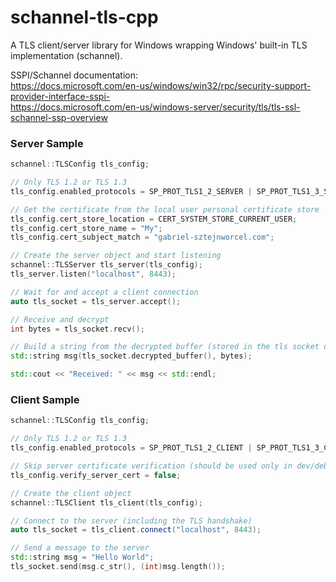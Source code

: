 # schannel-tls-cpp
A TLS client/server library for Windows wrapping Windows' built-in TLS implementation (schannel).

SSPI/Schannel documentation:  
https://docs.microsoft.com/en-us/windows/win32/rpc/security-support-provider-interface-sspi-  
https://docs.microsoft.com/en-us/windows-server/security/tls/tls-ssl-schannel-ssp-overview

### Server Sample
```cpp
schannel::TLSConfig tls_config;

// Only TLS 1.2 or TLS 1.3
tls_config.enabled_protocols = SP_PROT_TLS1_2_SERVER | SP_PROT_TLS1_3_SERVER;

// Get the certificate from the local user personal certificate store
tls_config.cert_store_location = CERT_SYSTEM_STORE_CURRENT_USER;
tls_config.cert_store_name = "My";
tls_config.cert_subject_match = "gabriel-sztejnworcel.com";

// Create the server object and start listening
schannel::TLSServer tls_server(tls_config);
tls_server.listen("localhost", 8443);

// Wait for and accept a client connection
auto tls_socket = tls_server.accept();

// Receive and decrypt
int bytes = tls_socket.recv();

// Build a string from the decrypted buffer (stored in the tls socket object)
std::string msg(tls_socket.decrypted_buffer(), bytes);

std::cout << "Received: " << msg << std::endl;
```

### Client Sample
```cpp
schannel::TLSConfig tls_config;

// Only TLS 1.2 or TLS 1.3
tls_config.enabled_protocols = SP_PROT_TLS1_2_CLIENT | SP_PROT_TLS1_3_CLIENT;

// Skip server certificate verification (should be used only in dev/debug)
tls_config.verify_server_cert = false;

// Create the client object
schannel::TLSClient tls_client(tls_config);

// Connect to the server (including the TLS handshake)
auto tls_socket = tls_client.connect("localhost", 8443);

// Send a message to the server
std::string msg = "Hello World";
tls_socket.send(msg.c_str(), (int)msg.length());
```

